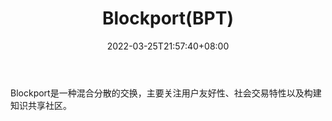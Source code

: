 ﻿---
weight: 
title: "Blockport(BPT)"
description: "Blockport是一种混合分散的交换，主要关注用户友好性、社会交易特性以及构建知识共享社区"
date: 2022-03-25T21:57:40+08:00
lastmod: 2022-03-25T16:45:40+08:00
draft: false
authors: ["Metabd"]
featuredImage: "blockportbpt.webp"
link: ""
tags: ["数字代币","Blockport(BPT)"]
categories: ["navigation"]
navigation: ["数字代币"]
lightgallery: true
toc: true
pinned: false
recommend: false
recommend1: false
---
Blockport是一种混合分散的交换，主要关注用户友好性、社会交易特性以及构建知识共享社区。
